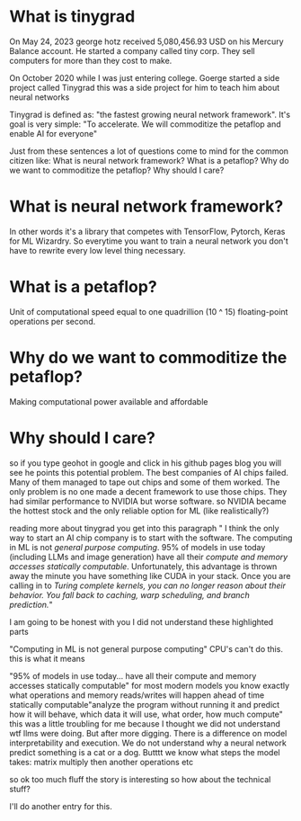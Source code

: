 # What is tinygrad

On May 24, 2023 george hotz received 5,080,456.93 USD on his Mercury Balance account. He started a company called tiny corp.
They sell computers for more than they cost to make. 

On October 2020 while I was just entering college. Goerge started a side project called Tinygrad this was a side project for him to teach him about neural networks

Tinygrad is defined as: "the fastest growing neural network framework". It's goal is very simple: "To accelerate. We will commoditize the petaflop and enable AI for everyone"

Just from these sentences a lot of questions come to mind for the common citizen like:
What is neural network framework?
What is a petaflop?
Why do we want to commoditize the petaflop?
Why should I care?

# What is neural network framework?
In other words it's a library that competes with TensorFlow, Pytorch, Keras for ML Wizardry. So everytime you want to train a neural network you don't have to rewrite every low level thing necessary.

# What is a petaflop?
Unit of computational speed equal to one quadrillion (10 ^ 15) floating-point operations per second. 

# Why do we want to commoditize the petaflop?
Making computational power available and affordable

# Why should I care? 
so if you type geohot in google and click in his github pages blog you will see he points this potential problem. The best companies of AI chips failed. Many of them managed to tape out chips and some of them worked. The only problem is no one made a decent framework to use those chips. They had similar performance to NVIDIA but worse software. so NVIDIA became the hottest stock and the only reliable option for ML (like realistically?)

reading more about tinygrad you get into this paragraph
"
I think the only way to start an AI chip company is to start with the software. The computing in ML is not *general purpose computing*. 95% of models in use today (including LLMs and image generation) have all their *compute and memory accesses statically computable*.
Unfortunately, this advantage is thrown away the minute you have something like CUDA in your stack. Once you are calling in to *Turing complete kernels, you can no longer reason about their behavior. You fall back to caching, warp scheduling, and branch prediction.*"

I am going to be honest with you I did not understand these highlighted parts

"Computing in ML is not general purpose computing"
    CPU's can't do this. this is what it means

"95% of models in use today... have all their compute and memory accesses statically computable"
    for most modern models you know exactly what operations and memory reads/writes will happen ahead of time
    statically computable"analyze the program without running it and predict how it will behave, which data it will use, what order, how much compute"
    this was a little troubling for me because I thought we did not understand wtf llms were doing. But after more digging. There is a difference on model interpretability and execution. We do not understand why a neural network predict something is a cat or a dog. Butttt we know what steps the model takes: matrix multiply then another operations etc

so ok too much fluff the story is interesting so how about the technical stuff?

I'll do another entry for this.
